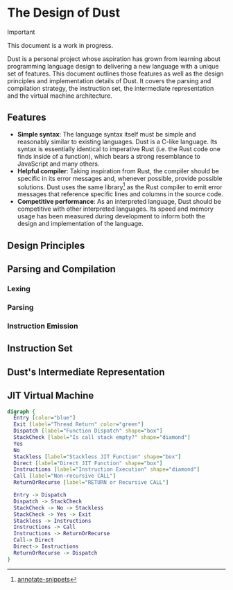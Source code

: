 # The Design of Dust

> [!IMPORTANT]
>
> This document is a work in progress.

Dust is a personal project whose aspiration has grown from learning about programming language design to delivering a new language with a unique set of features. This document outlines those features as well as the design principles and implementation details of Dust. It covers the parsing and compilation strategy, the instruction set, the intermediate representation and the virtual machine architecture.

## Features

- **Simple syntax**: The language syntax itself must be simple and reasonably similar to existing languages. Dust is a C-like language. Its syntax is essentially identical to imperative Rust (i.e. the Rust code one finds inside of a function), which bears a strong resemblance to JavaScript and many others.
- **Helpful compiler**: Taking inspiration from Rust, the compiler should be specific in its error messages and, whenever possible, provide possible solutions. Dust uses the same library[^1] as the Rust compiler to emit error messages that reference specific lines and columns in the source code.
- **Competitive performance**: As an interpreted language, Dust should be competitive with other interpreted languages. Its speed and memory usage has been measured during development to inform
both the design and implementation of the language.

## Design Principles

## Parsing and Compilation

### Lexing

### Parsing

### Instruction Emission

## Instruction Set

## Dust's Intermediate Representation

## JIT Virtual Machine

```dot
digraph {
  Entry [color="blue"]
  Exit [label="Thread Return" color="green"]
  Dispatch [label="Function Dispatch" shape="box"]
  StackCheck [label="Is call stack empty?" shape="diamond"]
  Yes
  No
  Stackless [label="Stackless JIT Function" shape="box"]
  Direct [label="Direct JIT Function" shape="box"]
  Instructions [label="Instruction Execution" shape="diamond"]
  Call [label="Non-recursive CALL"]
  ReturnOrRecurse [label="RETURN or Recursive CALL"]

  Entry -> Dispatch
  Dispatch -> StackCheck
  StackCheck -> No -> Stackless
  StackCheck -> Yes -> Exit
  Stackless -> Instructions
  Instructions -> Call
  Instructions -> ReturnOrRecurse
  Call-> Direct
  Direct-> Instructions
  ReturnOrRecurse -> Dispatch
}
```

[^1]: [annotate-snippets](https://crates.io/crates/annotate-snippets)
